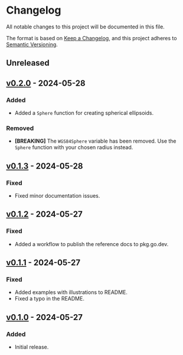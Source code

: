 # Changelog

All notable changes to this project will be documented in this file.

The format is based on [Keep a Changelog], and this project adheres to [Semantic
Versioning].

[keep a changelog]: https://keepachangelog.com/en/1.0.0/
[semantic versioning]: https://semver.org/spec/v2.0.0.html

## Unreleased

## [v0.2.0] - 2024-05-28

[v0.2.0]: https://github.com/ezzatron/nvector-go/releases/tag/v0.2.0

### Added

- Added a `Sphere` function for creating spherical ellipsoids.

### Removed

- **\[BREAKING\]** The `WGS84Sphere` variable has been removed. Use the `Sphere`
  function with your chosen radius instead.

## [v0.1.3] - 2024-05-28

[v0.1.3]: https://github.com/ezzatron/nvector-go/releases/tag/v0.1.3

### Fixed

- Fixed minor documentation issues.

## [v0.1.2] - 2024-05-27

[v0.1.2]: https://github.com/ezzatron/nvector-go/releases/tag/v0.1.2

### Fixed

- Added a workflow to publish the reference docs to pkg.go.dev.

## [v0.1.1] - 2024-05-27

[v0.1.1]: https://github.com/ezzatron/nvector-go/releases/tag/v0.1.1

### Fixed

- Added examples with illustrations to README.
- Fixed a typo in the README.

## [v0.1.0] - 2024-05-27

[v0.1.0]: https://github.com/ezzatron/nvector-go/releases/tag/v0.1.0

### Added

- Initial release.
